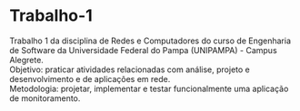 # Trabalho-1
Trabalho 1 da disciplina de Redes e Computadores do curso de Engenharia de Software da Universidade Federal do Pampa (UNIPAMPA) - Campus Alegrete. <br />
Objetivo: praticar atividades relacionadas com análise, projeto e desenvolvimento e de aplicações em rede.<br />
Metodologia: projetar, implementar e testar funcionalmente uma aplicação de monitoramento.
